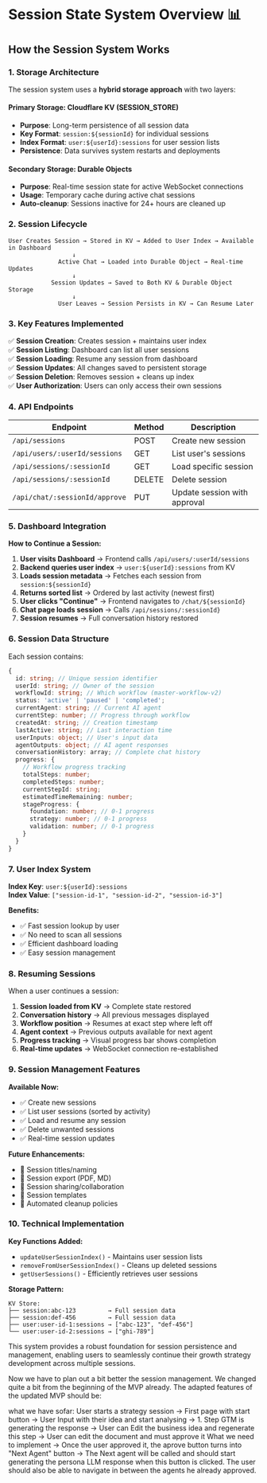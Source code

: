 # Session State System Overview 📊

## How the Session System Works

### 1. **Storage Architecture**

The session system uses a **hybrid storage approach** with two layers:

#### **Primary Storage: Cloudflare KV (SESSION_STORE)**

- **Purpose**: Long-term persistence of all session data
- **Key Format**: `session:${sessionId}` for individual sessions
- **Index Format**: `user:${userId}:sessions` for user session lists
- **Persistence**: Data survives system restarts and deployments

#### **Secondary Storage: Durable Objects**

- **Purpose**: Real-time session state for active WebSocket connections
- **Usage**: Temporary cache during active chat sessions
- **Auto-cleanup**: Sessions inactive for 24+ hours are cleaned up

### 2. **Session Lifecycle**

```
User Creates Session → Stored in KV → Added to User Index → Available in Dashboard
                  ↓
              Active Chat → Loaded into Durable Object → Real-time Updates
                  ↓
            Session Updates → Saved to Both KV & Durable Object Storage
                  ↓
              User Leaves → Session Persists in KV → Can Resume Later
```

### 3. **Key Features Implemented**

✅ **Session Creation**: Creates session + maintains user index  
✅ **Session Listing**: Dashboard can list all user sessions  
✅ **Session Loading**: Resume any session from dashboard  
✅ **Session Updates**: All changes saved to persistent storage  
✅ **Session Deletion**: Removes session + cleans up index  
✅ **User Authorization**: Users can only access their own sessions

### 4. **API Endpoints**

| Endpoint                       | Method | Description                  |
| ------------------------------ | ------ | ---------------------------- |
| `/api/sessions`                | POST   | Create new session           |
| `/api/users/:userId/sessions`  | GET    | List user's sessions         |
| `/api/sessions/:sessionId`     | GET    | Load specific session        |
| `/api/sessions/:sessionId`     | DELETE | Delete session               |
| `/api/chat/:sessionId/approve` | PUT    | Update session with approval |

### 5. **Dashboard Integration**

**How to Continue a Session:**

1. **User visits Dashboard** → Frontend calls `/api/users/:userId/sessions`
2. **Backend queries user index** → `user:${userId}:sessions` from KV
3. **Loads session metadata** → Fetches each session from `session:${sessionId}`
4. **Returns sorted list** → Ordered by last activity (newest first)
5. **User clicks "Continue"** → Frontend navigates to `/chat/${sessionId}`
6. **Chat page loads session** → Calls `/api/sessions/:sessionId}`
7. **Session resumes** → Full conversation history restored

### 6. **Session Data Structure**

Each session contains:

```typescript
{
  id: string; // Unique session identifier
  userId: string; // Owner of the session
  workflowId: string; // Which workflow (master-workflow-v2)
  status: 'active' | 'paused' | 'completed';
  currentAgent: string; // Current AI agent
  currentStep: number; // Progress through workflow
  createdAt: string; // Creation timestamp
  lastActive: string; // Last interaction time
  userInputs: object; // User's input data
  agentOutputs: object; // AI agent responses
  conversationHistory: array; // Complete chat history
  progress: {
    // Workflow progress tracking
    totalSteps: number;
    completedSteps: number;
    currentStepId: string;
    estimatedTimeRemaining: number;
    stageProgress: {
      foundation: number; // 0-1 progress
      strategy: number; // 0-1 progress
      validation: number; // 0-1 progress
    }
  }
}
```

### 7. **User Index System**

**Index Key**: `user:${userId}:sessions`  
**Index Value**: `["session-id-1", "session-id-2", "session-id-3"]`

**Benefits:**

- ✅ Fast session lookup by user
- ✅ No need to scan all sessions
- ✅ Efficient dashboard loading
- ✅ Easy session management

### 8. **Resuming Sessions**

When a user continues a session:

1. **Session loaded from KV** → Complete state restored
2. **Conversation history** → All previous messages displayed
3. **Workflow position** → Resumes at exact step where left off
4. **Agent context** → Previous outputs available for next agent
5. **Progress tracking** → Visual progress bar shows completion
6. **Real-time updates** → WebSocket connection re-established

### 9. **Session Management Features**

**Available Now:**

- ✅ Create new sessions
- ✅ List user sessions (sorted by activity)
- ✅ Load and resume any session
- ✅ Delete unwanted sessions
- ✅ Real-time session updates

**Future Enhancements:**

- 🔄 Session titles/naming
- 🔄 Session export (PDF, MD)
- 🔄 Session sharing/collaboration
- 🔄 Session templates
- 🔄 Automated cleanup policies

### 10. **Technical Implementation**

**Key Functions Added:**

- `updateUserSessionIndex()` - Maintains user session lists
- `removeFromUserSessionIndex()` - Cleans up deleted sessions
- `getUserSessions()` - Efficiently retrieves user sessions

**Storage Pattern:**

```
KV Store:
├── session:abc-123         → Full session data
├── session:def-456         → Full session data
├── user:user-id-1:sessions → ["abc-123", "def-456"]
└── user:user-id-2:sessions → ["ghi-789"]
```

This system provides a robust foundation for session persistence and management, enabling users to seamlessly continue their growth strategy development across multiple sessions.

Now we have to plan out a bit better the session management. We changed quite a bit from the beginning of the MVP already.
The adapted features of the updated MVP should be:

what we have sofar:
User starts a strategy session -> First page with start button -> User Input with their idea and start analysing -> 1. Step GTM is generating the response -> User can Edit the business idea and regenerate this step -> User can edit the document and must approve it
What we need to implement
-> Once the user approved it, the aprove button turns into "Next Agent" button -> The Next agent will be called and should start generating the persona LLM response when this button is clicked.
The user should also be able to navigate in between the agents he already approved.
